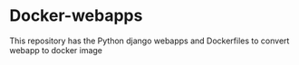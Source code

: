 # Docker-webapps
This repository has the Python django webapps and Dockerfiles to convert webapp to docker image
